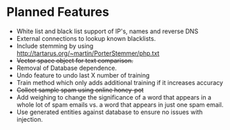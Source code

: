 # Planned Features #

  * White list and black list support of IP's, names and reverse DNS
  * External connections to lookup known blacklists.
  * Include stemming by using http://tartarus.org/~martin/PorterStemmer/php.txt
  * ~~Vector space object for text comparison.~~
  * Removal of Database dependence.
  * Undo feature to undo last X number of training
  * Train method which only adds additional training if it increases accuracy
  * ~~Collect sample spam using online honey-pot~~
  * Add weighing to change the significance of a word that appears in a whole lot of spam emails vs. a word that appears in just one spam email.
  * Use generated entities against database to ensure no issues with injection.